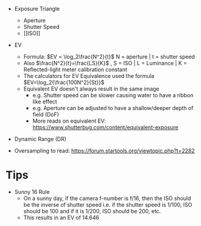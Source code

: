 - Exposure Triangle
	- Aperture
	- Shutter Speed
	- [[ISO]]
- EV
	- Formula: $EV = \log_2\frac{N^2}{t}$ N = aperture | t = shutter speed 
	- Also $\frac{N^2}{t}=\frac{LS}{K}$ , S = ISO | L = Luminance | K = Reflected-light meter calibration constant
	- The calculators for EV Equivalence used the formula $EV=\log_2{\frac{100N^2}{St}}$ 
	- Equivalent EV doesn't always result in the same image
		- e.g. Shutter speed can be slower causing water to have a ribbon like effect
		- e.g. Aperture can be adjusted to have a shallow/deeper depth of field (DoF)
		- More reads on equivalent EV: https://www.shutterbug.com/content/equivalent-exposure
- Dynamic Range (DR)

- Oversampling to read: https://forum.startools.org/viewtopic.php?t=2282

# Tips
- Sunny 16 Rule
	- On a sunny day, if the camera f-number is f/16, then the ISO should be the inverse of shutter speed i.e. if the shutter speed is 1/100, ISO should be 100 and if it is 1/200, ISO should be 200, etc.
	- This results in an EV of 14.646